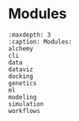 Modules
========


```{toctree}
:maxdepth: 3
:caption: Modules:
alchemy
cli
data
dataviz
docking
genetics
ml
modeling
simulation
workflows
```